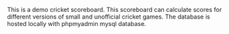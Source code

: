 This is a demo cricket scoreboard. This scoreboard can calculate scores for different versions of small and unofficial cricket games.
The database is hosted locally with phpmyadmin mysql database.

